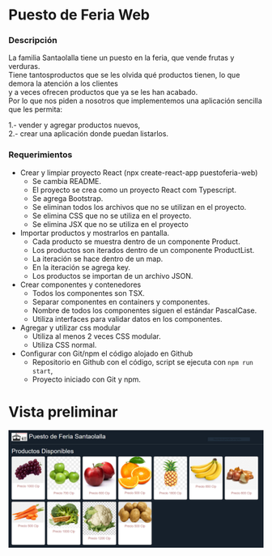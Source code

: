 # Puesto de Feria Web
### Descripción
La familia Santaolalla tiene un puesto en la feria, que vende frutas y verduras.  
Tiene tantosproductos que se les olvida qué productos tienen, lo que demora la atención a los clientes  
y a veces ofrecen productos que ya se les han acabado.   
Por lo que nos piden a nosotros que implementemos una aplicación sencilla que les permita:  

1.- vender y agregar productos nuevos,  
2.- crear una aplicación donde puedan listarlos.

### Requerimientos
- Crear y limpiar proyecto React (npx create-react-app puestoferia-web)  
    - Se cambia README.
    - El proyecto se crea como un proyecto React com Typescript.
    - Se agrega Bootstrap.
    - Se eliminan todos los archivos que no se utilizan en el proyecto.
    - Se elimina CSS que no se utiliza en el proyecto.
    - Se elimina JSX que no se utiliza en el proyecto
- Importar productos y mostrarlos en pantalla.  
    - Cada producto se muestra dentro de un componente Product.
    - Los productos son iterados dentro de un componente ProductList.
    - La iteración se hace dentro de un map.
    - En la iteración se agrega key.
    - Los productos se importan de un archivo JSON.  
- Crear componentes y contenedores  
    - Todos los componentes son TSX.
    - Separar componentes en containers y componentes.
    - Nombre de todos los componentes siguen el estándar PascalCase.
    - Utiliza interfaces para validar datos en los componentes.  
- Agregar y utilizar css modular  
    - Utiliza al menos 2 veces CSS modular.  
    - Utiliza CSS normal.   
- Configurar con Git/npm el código alojado en Github  
    - Repositorio en Github con el código, script se ejecuta con `npm run start`,
    - Proyecto iniciado con Git y npm.
    

#  Vista preliminar 


![Preview](./public/aplicacionweb.png)

    

